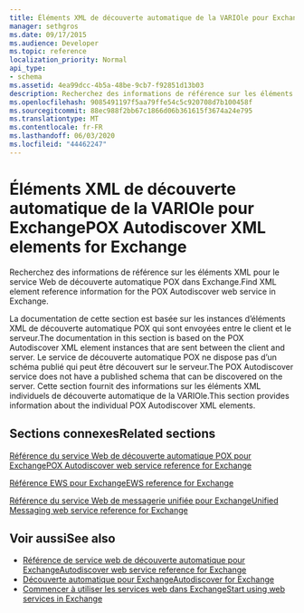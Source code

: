 ```yaml
---
title: Éléments XML de découverte automatique de la VARIOle pour Exchange
manager: sethgros
ms.date: 09/17/2015
ms.audience: Developer
ms.topic: reference
localization_priority: Normal
api_type:
- schema
ms.assetid: 4ea99dcc-4b5a-48be-9cb7-f92851d13b03
description: Recherchez des informations de référence sur les éléments XML pour le service Web de découverte automatique POX dans Exchange.
ms.openlocfilehash: 9085491197f5aa79ffe54c5c920708d7b100458f
ms.sourcegitcommit: 88ec988f2bb67c1866d06b361615f3674a24e795
ms.translationtype: MT
ms.contentlocale: fr-FR
ms.lasthandoff: 06/03/2020
ms.locfileid: "44462247"
---
```

# <a name="pox-autodiscover-xml-elements-for-exchange"></a><span data-ttu-id="5cd51-103">Éléments XML de découverte automatique de la VARIOle pour Exchange</span><span class="sxs-lookup"><span data-stu-id="5cd51-103">POX Autodiscover XML elements for Exchange</span></span>

<span data-ttu-id="5cd51-104">Recherchez des informations de référence sur les éléments XML pour le service Web de découverte automatique POX dans Exchange.</span><span class="sxs-lookup"><span data-stu-id="5cd51-104">Find XML element reference information for the POX Autodiscover web service in Exchange.</span></span>
  
<span data-ttu-id="5cd51-105">La documentation de cette section est basée sur les instances d’éléments XML de découverte automatique POX qui sont envoyées entre le client et le serveur.</span><span class="sxs-lookup"><span data-stu-id="5cd51-105">The documentation in this section is based on the POX Autodiscover XML element instances that are sent between the client and server.</span></span> <span data-ttu-id="5cd51-106">Le service de découverte automatique POX ne dispose pas d’un schéma publié qui peut être découvert sur le serveur.</span><span class="sxs-lookup"><span data-stu-id="5cd51-106">The POX Autodiscover service does not have a published schema that can be discovered on the server.</span></span> <span data-ttu-id="5cd51-107">Cette section fournit des informations sur les éléments XML individuels de découverte automatique de la VARIOle.</span><span class="sxs-lookup"><span data-stu-id="5cd51-107">This section provides information about the individual POX Autodiscover XML elements.</span></span>
  
## <a name="related-sections"></a><span data-ttu-id="5cd51-108">Sections connexes</span><span class="sxs-lookup"><span data-stu-id="5cd51-108">Related sections</span></span>
<span data-ttu-id="5cd51-109"><a name="bk_RelatedSections"> </a></span><span class="sxs-lookup"><span data-stu-id="5cd51-109"><a name="bk_RelatedSections"> </a></span></span>

[<span data-ttu-id="5cd51-110">Référence du service Web de découverte automatique POX pour Exchange</span><span class="sxs-lookup"><span data-stu-id="5cd51-110">POX Autodiscover web service reference for Exchange</span></span>](pox-autodiscover-web-service-reference-for-exchange.md)
  
[<span data-ttu-id="5cd51-111">Référence EWS pour Exchange</span><span class="sxs-lookup"><span data-stu-id="5cd51-111">EWS reference for Exchange</span></span>](ews-reference-for-exchange.md)
  
[<span data-ttu-id="5cd51-112">Référence du service Web de messagerie unifiée pour Exchange</span><span class="sxs-lookup"><span data-stu-id="5cd51-112">Unified Messaging web service reference for Exchange</span></span>](unified-messaging-web-service-reference-for-exchange.md)
  
## <a name="see-also"></a><span data-ttu-id="5cd51-113">Voir aussi</span><span class="sxs-lookup"><span data-stu-id="5cd51-113">See also</span></span>

- [<span data-ttu-id="5cd51-114">Référence de service web de découverte automatique pour Exchange</span><span class="sxs-lookup"><span data-stu-id="5cd51-114">Autodiscover web service reference for Exchange</span></span>](autodiscover-web-service-reference-for-exchange.md)
- [<span data-ttu-id="5cd51-115">Découverte automatique pour Exchange</span><span class="sxs-lookup"><span data-stu-id="5cd51-115">Autodiscover for Exchange</span></span>](../exchange-web-services/autodiscover-for-exchange.md)
- [<span data-ttu-id="5cd51-116">Commencer à utiliser les services web dans Exchange</span><span class="sxs-lookup"><span data-stu-id="5cd51-116">Start using web services in Exchange</span></span>](../exchange-web-services/start-using-web-services-in-exchange.md)
    

